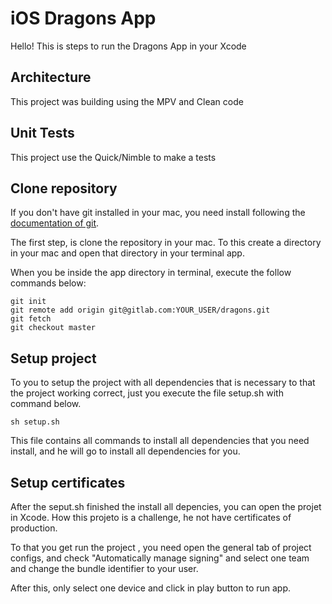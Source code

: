 # iOS Dragons App

Hello! This is steps to run the Dragons App in your Xcode

## Architecture

This project was building using the MPV and Clean code

## Unit Tests

This project use the Quick/Nimble to make a tests

## Clone repository

If you don't have git installed in your mac, you need install following the [documentation of git].

[documentation of git]:https://git-scm.com/download/mac

The first step, is clone the repository in your mac. To this create a directory in your mac and open that directory in your terminal app.

When you be inside the app directory in terminal, execute the follow commands below:


	git init
	git remote add origin git@gitlab.com:YOUR_USER/dragons.git
	git fetch
	git checkout master

## Setup project

To you to setup the project with all dependencies that is necessary to that the project working correct, just you execute the file setup.sh with command below.

	sh setup.sh

This file contains all commands to install all dependencies that you need install, and he will go to install all dependencies for you.

## Setup certificates

After the seput.sh finished the install all depencies, you can open the projet in Xcode. How this projeto is a challenge, he not have certificates of production.

To that you get run the project , you need open the general tab of project configs, and check "Automatically manage signing" and select one team and change the bundle identifier to your user.

After this, only select one device and click in play button to run app.
